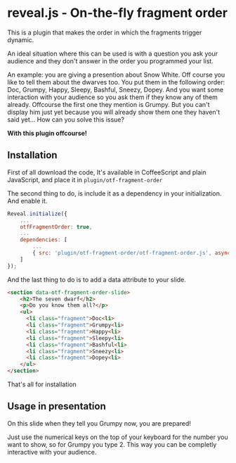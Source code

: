 # reveal.js - On-the-fly fragment order
This is a plugin that makes the order in which the fragments trigger dynamic.

An ideal situation where this can be used is with a question you ask your audience and they don't answer in the order you programmed your list.

An example: you are giving a presention about Snow White. Off course you like to tell them about the dwarves too.
You put them in the following order: Doc, Grumpy, Happy, Sleepy, Bashful, Sneezy, Dopey.
And you want some interaction with your audience so you ask them if they know any of them already. Offcourse the first one they mention is Grumpy.
But you can't display him just yet because you will already show them one they haven't said yet... How can you solve this issue?

**With this plugin offcourse!**

## Installation

First of all download the code, It's available in CoffeeScript and plain JavaScript, and place it in `plugin/otf-fragment-order`

The second thing to do, is include it as a dependency in your initialization. And enable it.
```javascript
Reveal.initialize({
    ...
    otfFragmentOrder: true,
    ...
    dependencies: [
        ...
        { src: 'plugin/otf-fragment-order/otf-fragment-order.js', async: true, condition: function() { return !!document.body.classList; } }
    ]
});
```
And the last thing to do is to add a data attribute to your slide.
```html
<section data-otf-fragment-order-slide>
	<h2>The seven dwarf</h2>
	<p>Do you know them all?</p>
	<ul>
	  <li class="fragment">Doc<li>
	  <li class="fragment">Grumpy<li>
	  <li class="fragment">Happy<li>
	  <li class="fragment">Sleepy<li>
	  <li class="fragment">Bashful<li>
	  <li class="fragment">Sneezy<li>
	  <li class="fragment">Dopey<li>
	</ul>
</section>
```
That's all for installation

## Usage in presentation

On this slide when they tell you Grumpy now, you are prepared!

Just use the numerical keys on the top of your keyboard for the number you want to show, so for Grumpy you type 2.
This way you can be completly interactive with your audience.
